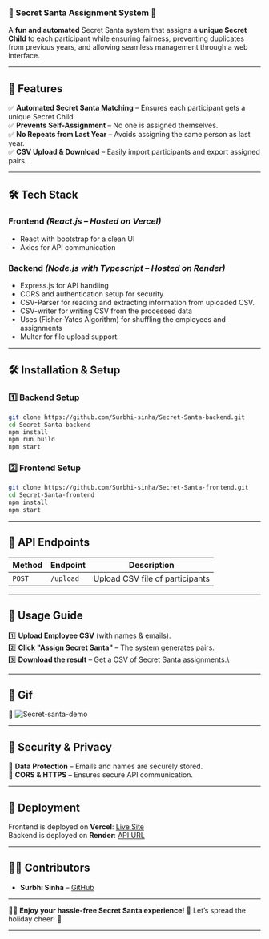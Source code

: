 

### **📜 Secret Santa Assignment System** 🎄

A **fun and automated** Secret Santa system that assigns a **unique Secret Child** to each participant while ensuring fairness, preventing duplicates from previous years, and allowing seamless management through a web interface.

---

## **🚀 Features**

✅ **Automated Secret Santa Matching** – Ensures each participant gets a unique Secret Child.\
✅ **Prevents Self-Assignment** – No one is assigned themselves.\
✅ **No Repeats from Last Year** – Avoids assigning the same person as last year.\
✅ **CSV Upload & Download** – Easily import participants and export assigned pairs.

---

## **🛠️ Tech Stack**

### **Frontend** *(React.js – Hosted on Vercel)*

- React with bootstrap for a clean UI
- Axios for API communication



### **Backend** *(Node.js with Typescript – Hosted on Render)*

- Express.js for API handling
- CORS and authentication setup for security
- CSV-Parser for reading and extracting information from uploaded CSV.
- CSV-writer for writing CSV from the processed data
- Uses (Fisher-Yates Algorithm) for shuffling the employees and assignments
- Multer for file upload support.

---

## **🛠️ Installation & Setup**

### **1️⃣  Backend Setup**

```bash
git clone https://github.com/Surbhi-sinha/Secret-Santa-backend.git
cd Secret-Santa-backend
npm install
npm run build
npm start
```

### **2️⃣ Frontend Setup**

```bash
git clone https://github.com/Surbhi-sinha/Secret-Santa-frontend.git
cd Secret-Santa-frontend
npm install
npm start
```

---

## **🎯 API Endpoints**

| Method | Endpoint  | Description                     |
| ------ | --------- | ------------------------------- |
| `POST` | `/upload` | Upload CSV file of participants |

---

## **🎁 Usage Guide**

1️⃣ **Upload Employee CSV** (with names & emails).\
2️⃣ **Click "Assign Secret Santa"** – The system generates pairs.\
3️⃣ **Download the result** – Get a CSV of Secret Santa assignments.\


---

## **📸 Gif**

📌 ![Secret-santa-demo](secret_santa_frontend\src\assets\secret-santa-gif2.gif)

---

## **🔐 Security & Privacy**

🔹 **Data Protection** – Emails and names are securely stored.\
🔹 **CORS & HTTPS** – Ensures secure API communication.

---

## **🚀 Deployment**

Frontend is deployed on **Vercel**: [Live Site](https://secret-santa-frontend-self.vercel.app/)\
Backend is deployed on **Render**: [API URL](https://secret-santa-backend-ltaw.onrender.com)

---

## **👨‍💻 Contributors**

- **Surbhi Sinha** – [GitHub](https://github.com/Surbhi-sinha)

---

🎄🎁 **Enjoy your hassle-free Secret Santa experience!** 🚀 Let’s spread the holiday cheer! 🎅

---
